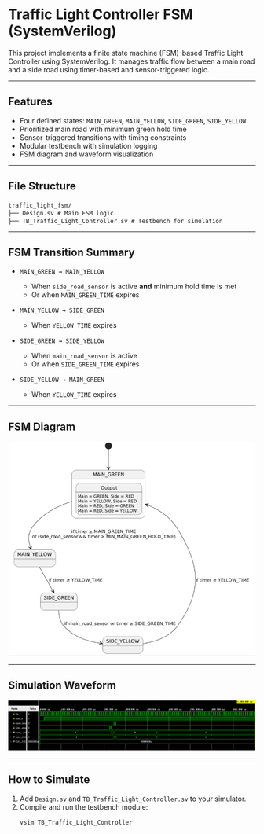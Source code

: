 # Traffic Light Controller FSM (SystemVerilog)

This project implements a finite state machine (FSM)-based Traffic Light Controller using SystemVerilog. It manages traffic flow between a main road and a side road using timer-based and sensor-triggered logic.

---

## Features

- Four defined states: `MAIN_GREEN`, `MAIN_YELLOW`, `SIDE_GREEN`, `SIDE_YELLOW`
- Prioritized main road with minimum green hold time
- Sensor-triggered transitions with timing constraints
- Modular testbench with simulation logging
- FSM diagram and waveform visualization

---

## File Structure

```
traffic_light_fsm/
├── Design.sv # Main FSM logic
├── TB_Traffic_Light_Controller.sv # Testbench for simulation
```


---

## FSM Transition Summary

- `MAIN_GREEN → MAIN_YELLOW`  
  - When `side_road_sensor` is active **and** minimum hold time is met  
  - Or when `MAIN_GREEN_TIME` expires

- `MAIN_YELLOW → SIDE_GREEN`  
  - When `YELLOW_TIME` expires

- `SIDE_GREEN → SIDE_YELLOW`  
  - When `main_road_sensor` is active  
  - Or when `SIDE_GREEN_TIME` expires

- `SIDE_YELLOW → MAIN_GREEN`  
  - When `YELLOW_TIME` expires

---

## FSM Diagram

![FSM Diagram](https://github.com/Srikar109755/Traffic-Light-Controller/blob/main/Images/FSM.png)

---

## Simulation Waveform

![Simulation Waveform](https://github.com/Srikar109755/Traffic-Light-Controller/blob/main/Outputs/Waveform.png)

---

## How to Simulate

1. Add `Design.sv` and `TB_Traffic_Light_Controller.sv` to your simulator.
2. Compile and run the testbench module:
   ```bash
   vsim TB_Traffic_Light_Controller
